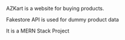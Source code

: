 AZKart is a website for buying products.

Fakestore API is used for dummy product data

It is a MERN Stack Project